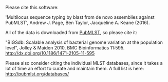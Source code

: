 Please cite this software:

'Multilocus sequence typing by blast from de novo assemblies against PubMLST', Andrew J. Page, Ben Taylor, Jacqueline A. Keane (2016).

All of the data is downloaded from [PubMLST](http://pubmlst.org/), so please cite it:

"BIGSdb: Scalable analysis of bacterial genome variation at the population level", Jolley & Maiden 2010, BMC Bioinformatics 11:595. http://dx.doi.org/10.1186/1471-2105-11-595

Please also consider citing the individual MLST databases, since it takes a lot of time an effort to curate and maintain them. A full list is here: http://pubmlst.org/databases/
